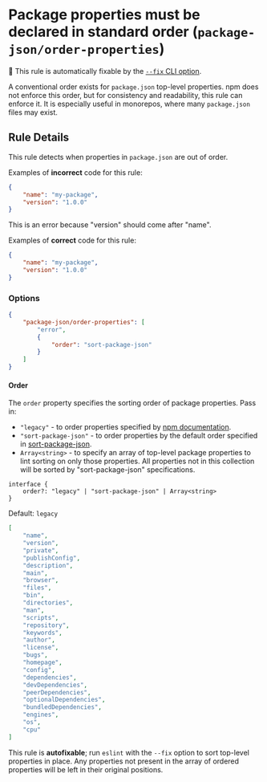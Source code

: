 # Package properties must be declared in standard order (`package-json/order-properties`)

🔧 This rule is automatically fixable by the [`--fix` CLI option](https://eslint.org/docs/latest/user-guide/command-line-interface#--fix).

<!-- end auto-generated rule header -->

A conventional order exists for `package.json` top-level properties.
npm does not enforce this order, but for consistency and readability, this rule can enforce it.
It is especially useful in monorepos, where many `package.json` files may exist.

## Rule Details

This rule detects when properties in `package.json` are out of order.

Examples of **incorrect** code for this rule:

```json
{
	"name": "my-package",
	"version": "1.0.0"
}
```

This is an error because "version" should come after "name".

Examples of **correct** code for this rule:

```json
{
	"name": "my-package",
	"version": "1.0.0"
}
```

### Options

```json
{
	"package-json/order-properties": [
		"error",
		{
			"order": "sort-package-json"
		}
	]
}
```

#### Order

The `order` property specifies the sorting order of package properties.
Pass in:

-   `"legacy"` - to order properties specified by [npm documentation](https://docs.npmjs.com/cli/v10/configuring-npm/package-json).
-   `"sort-package-json"` - to order properties by the default order specified in [sort-package-json](https://github.com/keithamus/sort-package-json).
-   `Array<string>` - to specify an array of top-level package properties to lint sorting on only those
    properties.
    All properties not in this collection will be sorted by "sort-package-json" specifications.

```tsx
interface {
	order?: "legacy" | "sort-package-json" | Array<string>
}
```

Default: `legacy`

```json
[
	"name",
	"version",
	"private",
	"publishConfig",
	"description",
	"main",
	"browser",
	"files",
	"bin",
	"directories",
	"man",
	"scripts",
	"repository",
	"keywords",
	"author",
	"license",
	"bugs",
	"homepage",
	"config",
	"dependencies",
	"devDependencies",
	"peerDependencies",
	"optionalDependencies",
	"bundledDependencies",
	"engines",
	"os",
	"cpu"
]
```

This rule is **autofixable**; run `eslint` with the `--fix` option to sort top-level properties in place.
Any properties not present in the array of ordered properties will be left in their original positions.
